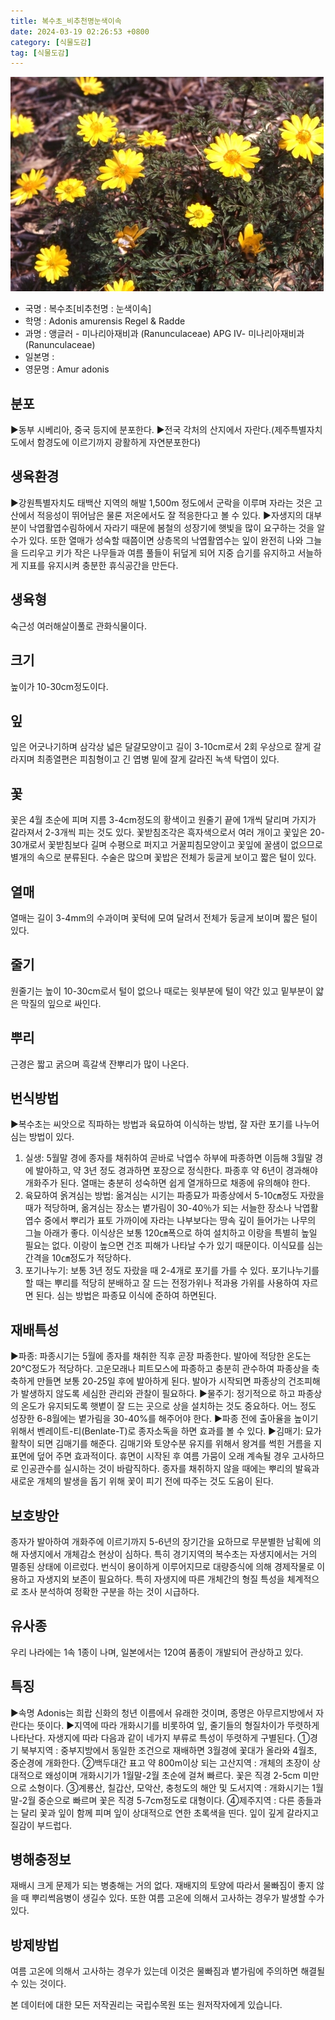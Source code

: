 ```yaml
---
title: 복수초_비추천명눈색이속
date: 2024-03-19 02:26:53 +0800
category: [식물도감]
tag: [식물도감]
---
```




![복수초[비추천명 : 눈색이속]](/assets/img/fileUpload/plants/basic/Ranunculaceae/Adonis/19147/1_th2.JPG)
- 국명 : 복수초[비추천명 : 눈색이속]
- 학명 : Adonis amurensis Regel & Radde
- 과명 : 앵글러 - 미나리아재비과 (Ranunculaceae) APG Ⅳ- 미나리아재비과 (Ranunculaceae)
- 일본명 : 
- 영문명 : Amur adonis


## 분포
▶동부 시베리아, 중국 등지에 분포한다.
▶전국 각처의 산지에서 자란다.(제주특별자치도에서 함경도에 이르기까지 광활하게 자연분포한다)
## 생육환경
▶강원특별자치도 태백산 지역의 해발 1,500m 정도에서 군락을 이루며 자라는 것은 고산에서 적응성이 뛰어남은 물론 저온에서도 잘 적응한다고 볼 수 있다. 
▶자생지의 대부분이 낙엽활엽수림하에서 자라기 때문에 봄철의 성장기에 햇빛을 많이 요구하는 것을 알 수가 있다. 또한 열매가 성숙할 때쯤이면 상층목의 낙엽활엽수는 잎이 완전히 나와 그늘을 드리우고 키가 작은 나무들과 여름 풀들이 뒤덮게 되어 지중 습기를 유지하고 서늘하게 지표를 유지시켜 충분한 휴식공간을 만든다.
## 생육형
숙근성 여러해살이풀로 관화식물이다.
## 크기
높이가 10-30cm정도이다.
## 잎
잎은 어긋나기하며 삼각상 넓은 달걀모양이고 길이 3-10cm로서 2회 우상으로 잘게 갈라지며 최종열편은 피침형이고 긴 엽병 밑에 잘게 갈라진 녹색 탁엽이 있다.
## 꽃
꽃은 4월 초순에 피며 지름 3-4cm정도의 황색이고 원줄기 끝에 1개씩 달리며 가지가 갈라져서 2-3개씩 피는 것도 있다. 꽃받침조각은 흑자색으로서 여러 개이고 꽃잎은 20-30개로서 꽃받침보다 길며 수평으로 퍼지고 거꿀피침모양이고 꽃잎에 꿀샘이 없으므로 별개의 속으로 분류된다. 수술은 많으며 꽃밥은 전체가 둥글게 보이고 짧은 털이 있다.
## 열매
열매는 길이 3-4mm의 수과이며 꽃턱에 모여 달려서 전체가 둥글게 보이며 짧은 털이 있다.
## 줄기
원줄기는 높이 10-30cm로서 털이 없으나 때로는 윗부분에 털이 약간 있고 밑부분이 얇은 막질의 잎으로 싸인다.
## 뿌리
근경은 짧고 굵으며 흑갈색 잔뿌리가 많이 나온다.
## 번식방법
▶복수초는 씨앗으로 직파하는 방법과 육묘하여 이식하는 방법, 잘 자란 포기를 나누어 심는 방법이 있다. 
1. 실생: 5월말 경에 종자를 채취하여 곧바로 낙엽수 하부에 파종하면 이듬해 3월말 경에 발아하고, 약 3년 정도 경과하면 포장으로 정식한다. 파종후 약 6년이 경과해야 개화주가 된다. 열매는 충분히 성숙하면 쉽게 열개하므로 채종에 유의해야 한다.
2. 육묘하여 옭겨심는 방법: 옮겨심는 시기는 파종묘가 파종상에서 5-10㎝정도 자랐을 때가 적당하며, 옮겨심는 장소는 볕가림이 30-40％가 되는 서늘한 장소나 낙엽활엽수 중에서 뿌리가 표토 가까이에 자라는 나부보다는 땅속 깊이 들어가는 나무의 그늘 아래가 좋다.  이식상은 보통 120㎝폭으로 하여 설치하고 이랑을 특별히 높일 필요는 없다. 이랑이 높으면 건조 피해가 나타날 수가 있기 때문이다. 이식묘를 심는 간격을 10㎝정도가 적당하다. 
3. 포기나누기: 보통 3년 정도 자랐을 때 2-4개로 포기를 가를 수 있다. 포기나누기를 할 때는 뿌리를 적당히 분배하고 잘 드는 전정가위나 적과용 가위를 사용하여 자르면 된다. 심는 방법은 파종묘 이식에 준하여 하면된다.
## 재배특성
▶파종: 파종시기는 5월에 종자를 채취한 직후 곧장 파종한다. 발아에 적당한 온도는 20℃정도가 적당하다. 고운모래나 피트모스에 파종하고 충분히 관수하여 파종상을 축축하게 만들면 보통 20-25일 후에 발아하게 된다. 발아가 시작되면 파종상의 건조피해가 발생하지 않도록 세심한 관리와 관찰이 필요하다.
▶물주기: 정기적으로 하고 파종상의 온도가 유지되도록 햇볕이 잘 드는 곳으로 상을 설치하는 것도 중요하다. 어느 정도 성장한 6-8월에는 볕가림을 30-40%를 해주어야 한다. 
▶파종 전에 출아율을 높이기 위해서 벤레이트-티(Benlate-T)로 종자소독을 하면 효과를 볼 수 있다.
▶김매기: 묘가 활착이 되면 김매기를 해준다. 김매기와 토양수분 유지를 위해서 왕겨를 썩힌 거름을 지표면에 덮어 주면 효과적이다. 휴면이 시작된 후 여름 가뭄이 오래 계속될 경우 고사하므로 인공관수를 실시하는 것이 바람직하다. 종자를 채취하지 않을 때에는 뿌리의 발육과 새로운 개체의 발생을 돕기 위해 꽃이 피기 전에 따주는 것도 도움이 된다.
## 보호방안
종자가 발아하여 개화주에 이르기까지 5-6년의 장기간을 요하므로 무분별한 남획에 의해 자생지에서 개체감소 현상이 심하다. 특히 경기지역의 복수초는 자생지에서는 거의 멸종된 상태에 이르렀다. 번식이 용이하게 이루어지므로 대량증식에 의해 경제작물로 이용하고 자생지외 보존이 필요하다. 특히 자생지에 따른 개체간의 형질 특성을 체계적으로 조사 분석하여 정확한 구분을 하는 것이 시급하다.
## 유사종
우리 나라에는 1속 1종이 나며, 일본에서는 120여 품종이 개발되어 관상하고 있다.
## 특징
▶속명 Adonis는 희랍 신화의 청년 이름에서 유래한 것이며, 종명은 아무르지방에서 자란다는 뜻이다.
▶지역에 따라 개화시기를 비롯하여 잎, 줄기들의 형질차이가 뚜렷하게 나타난다. 자생지에 따라 다음과 같이 네가지 부류로 특성이 뚜렷하게 구별된다. 
①경기 북부지역 : 중부지방에서 동일한 조건으로 재배하면 3월경에 꽃대가 올라와 4월초, 중순경에 개화한다. 
②백두대간 표고 약 800m이상 되는 고산지역 : 개체의 초장이 상대적으로 왜성이며 개화시기가 1월말-2월 초순에 걸쳐 빠르다. 꽃은 직경 2-5cm 미만으로 소형이다. 
③계룡산, 칠갑산, 모악산, 충청도의 해안 및 도서지역 : 개화시기는 1월말-2월 중순으로 빠르며 꽃은 직경 5-7cm정도로 대형이다. 
④제주지역 : 다른 종들과는 달리 꽃과 잎이 함께 피며 잎이 상대적으로 연한 초록색을 띤다. 잎이 깊게 갈라지고 질감이 부드럽다.
## 병해충정보
재배시 크게 문제가 되는 병충해는 거의 없다. 재배지의 토양에 따라서 물빠짐이 좋지 않을 때 뿌리썩음병이 생길수 있다. 또한 여름 고온에 의해서 고사하는 경우가 발생할 수가 있다.
## 방제방법
여름 고온에 의해서 고사하는 경우가 있는데 이것은 물빠짐과 볕가림에 주의하면 해결될 수 있는 것이다.






본 데이터에 대한 모든 저작권리는 국립수목원 또는 원저작자에게 있습니다.
